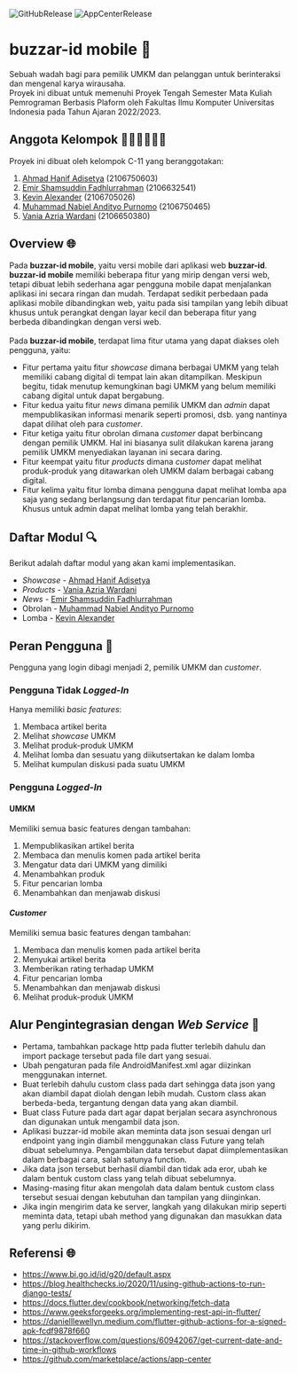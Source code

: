 ![GitHubRelease](https://github.com/PBP22-23-C-11/buzzar-id-mobile/actions/workflows/release-github.yaml/badge.svg)
![AppCenterRelease](https://github.com/PBP22-23-C-11/buzzar-id-mobile/actions/workflows/release-appcenter.yaml/badge.svg)

# buzzar-id mobile 🐝
Sebuah wadah bagi para pemilik UMKM dan pelanggan untuk berinteraksi dan mengenal karya wirausaha.<br> 
Proyek ini dibuat untuk memenuhi Proyek Tengah Semester Mata Kuliah Pemrograman Berbasis Plaform oleh Fakultas Ilmu Komputer Universitas Indonesia pada Tahun Ajaran 2022/2023.

## Anggota Kelompok 🙋🏻‍♂️🙋🏻‍♀️
Proyek ini dibuat oleh kelompok C-11 yang beranggotakan:
1. [Ahmad Hanif Adisetya](https://github.com/ahmadhanif3) (2106750603)
2. [Emir Shamsuddin Fadhlurrahman](https://github.com/Emyr298) (2106632541)
3. [Kevin Alexander](https://github.com/kevin-alex-12) (2106705026)
4. [Muhammad Nabiel Andityo Purnomo](https://github.com/mnabielap) (2106750465)
5. [Vania Azria Wardani](https://github.com/vaniaazr) (2106650380)

## Overview 🌐
Pada **buzzar-id mobile**, yaitu versi mobile dari aplikasi web **buzzar-id**. **buzzar-id mobile** memiliki beberapa fitur yang mirip dengan versi web, tetapi dibuat lebih sederhana agar pengguna mobile dapat menjalankan aplikasi ini secara ringan dan mudah. Terdapat sedikit perbedaan pada aplikasi mobile dibandingkan web, yaitu pada sisi tampilan yang lebih dibuat khusus untuk perangkat dengan layar kecil dan beberapa fitur yang berbeda dibandingkan dengan versi web.
<br><br>
Pada **buzzar-id mobile**, terdapat lima fitur utama yang dapat diakses oleh pengguna, yaitu:
- Fitur pertama yaitu fitur _showcase_ dimana berbagai UMKM yang telah memiliki cabang digital di tempat lain akan ditampilkan. Meskipun begitu, tidak menutup kemungkinan bagi UMKM yang belum memiliki cabang digital untuk dapat bergabung.
- Fitur kedua yaitu fitur _news_ dimana pemilik UMKM dan _admin_ dapat mempublikasikan informasi menarik seperti promosi, dsb. yang nantinya dapat dilihat oleh para _customer_.
- Fitur ketiga yaitu fitur obrolan dimana _customer_ dapat berbincang dengan pemilik UMKM. Hal ini biasanya sulit dilakukan karena jarang pemilik UMKM menyediakan layanan ini secara daring.
- Fitur keempat yaitu fitur _products_ dimana _customer_ dapat melihat produk-produk yang ditawarkan oleh UMKM dalam berbagai cabang digital.
- Fitur kelima yaitu fitur lomba dimana pengguna dapat melihat lomba apa saja yang sedang berlangsung dan terdapat fitur pencarian lomba. Khusus untuk admin dapat melihat lomba yang telah berakhir.

## Daftar Modul 🔍
Berikut adalah daftar modul yang akan kami implementasikan.
- _Showcase_ - [Ahmad Hanif Adisetya](https://github.com/ahmadhanif3)
- _Products_ - [Vania Azria Wardani](https://github.com/vaniaazr)
- _News_ - [Emir Shamsuddin Fadhlurrahman](https://github.com/Emyr298)
- Obrolan - [Muhammad Nabiel Andityo Purnomo](https://github.com/mnabielap)
- Lomba - [Kevin Alexander](https://github.com/kevin-alex-12)

## Peran Pengguna 👥
Pengguna yang login dibagi menjadi 2, pemilik UMKM dan _customer_.

### **Pengguna Tidak _Logged-In_**<br>    
Hanya memiliki _basic features_:
1) Membaca artikel berita
2) Melihat _showcase_ UMKM
3) Melihat produk-produk UMKM
4) Melihat lomba dan sesuatu yang diikutsertakan ke dalam lomba
5) Melihat kumpulan diskusi pada suatu UMKM

### **Pengguna _Logged-In_**<br>
#### **UMKM**<br>
Memiliki semua basic features dengan tambahan:
1) Mempublikasikan artikel berita
2) Membaca dan menulis komen pada artikel berita
3) Mengatur data dari UMKM yang dimiliki
4) Menambahkan produk
5) Fitur pencarian lomba
6) Menambahkan dan menjawab diskusi

#### **_Customer_**<br>
Memiliki semua basic features dengan tambahan:
1) Membaca dan menulis komen pada artikel berita
2) Menyukai artikel berita
3) Memberikan rating terhadap UMKM
4) Fitur pencarian lomba
5) Menambahkan dan menjawab diskusi
6) Melihat produk-produk UMKM

## Alur Pengintegrasian dengan _Web Service_ 📡
- Pertama, tambahkan package http pada flutter terlebih dahulu dan import package tersebut pada file dart yang sesuai.
- Ubah pengaturan pada file AndroidManifest.xml agar diizinkan menggunakan internet.
- Buat terlebih dahulu custom class pada dart sehingga data json yang akan diambil dapat diolah dengan lebih mudah. Custom class akan berbeda-beda, tergantung dengan data yang akan diambil.
- Buat class Future pada dart agar dapat berjalan secara asynchronous dan digunakan untuk mengambil data json.
- Aplikasi buzzar-id mobile akan meminta data json sesuai dengan url endpoint yang ingin diambil menggunakan class Future yang telah dibuat sebelumnya. Pengambilan data tersebut dapat diimplementasikan dalam berbagai cara, salah satunya function.
- Jika data json tersebut berhasil diambil dan tidak ada eror, ubah ke dalam bentuk custom class yang telah dibuat sebelumnya.
- Masing-masing fitur akan mengolah data dalam bentuk custom class tersebut sesuai dengan kebutuhan dan tampilan yang diinginkan.
- Jika ingin mengirim data ke server, langkah yang dilakukan mirip seperti meminta data, tetapi ubah method yang digunakan dan masukkan data yang perlu dikirim.

## Referensi 🌐
- https://www.bi.go.id/id/g20/default.aspx
- https://blog.healthchecks.io/2020/11/using-github-actions-to-run-django-tests/
- https://docs.flutter.dev/cookbook/networking/fetch-data
- https://www.geeksforgeeks.org/implementing-rest-api-in-flutter/
- https://danielllewellyn.medium.com/flutter-github-actions-for-a-signed-apk-fcdf9878f660
- https://stackoverflow.com/questions/60942067/get-current-date-and-time-in-github-workflows
- https://github.com/marketplace/actions/app-center